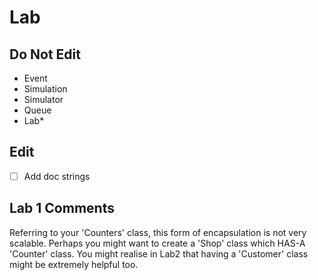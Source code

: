 # Lab

## Do Not Edit
- Event
- Simulation
- Simulator
- Queue
- Lab*

## Edit
- [ ] Add doc strings

## Lab 1 Comments
Referring to your \'Counters\' class, this form of encapsulation is not very scalable. Perhaps you might want to create a \'Shop\' class which HAS-A \'Counter\' class. You might realise in Lab2 that having a \'Customer\' class might be extremely helpful too.

